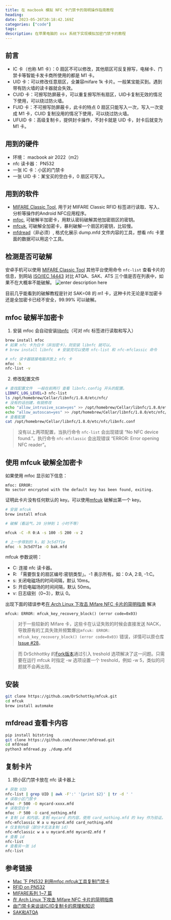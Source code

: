 ```yaml
---
title: 在 macbook 模拟 NFC 卡门禁卡的简明操作指南教程
heading: 
date: 2023-05-26T20:18:42.169Z
categories: ["code"]
tags: 
description: 在苹果电脑的 osx 系统下实现模拟加密门禁卡的教程
---
```


## 前言
- IC 卡（也称 M1 卡）：0 扇区不可以修改，其他扇区可反复擦写，电梯卡、门禁卡等智能卡发卡商所使用的都是 M1 卡。
- UID 卡：可以修改任意扇区，全兼容mifare 1k 卡片。一般某宝能买到。遇到带有防火墙的读卡器就会失效。
- CUID 卡：可擦写防屏蔽卡，可以重复擦写所有扇区，UID卡复制无效的情况下使用，可以绕过防火墙。
- FUID 卡：不可擦写防屏蔽卡，此卡的特点 0 扇区只能写入一次，写入一次变成 M1 卡，CUID 复制没用的情况下使用，可以绕过防火墙。
- UFUID 卡：高级复制卡，提供封卡操作，不封卡就是 UID 卡，封卡后就变为 M1 卡。



## 用到的硬件
- 环境： macbook air 2022（m2）
- nfc 读卡器： PN532
- 一张 IC 卡：小区的门禁卡
- 一张 UID 卡：某宝买的空白卡，0 扇区可写入。

## 用到的软件
- [MIFARE Classic Tool](https://github.com/ikarus23/MifareClassicTool/blob/master/README.zh-CN.md), 用于对 MIFARE Classic RFID 标签进行读取、写入、分析等操作的Android NFC应用程序。
- [mfoc](https://github.com/nfc-tools/mfoc), 可破解半加密卡，用默认密码破解其他加密扇区的密钥。
- [mfcuk](https://github.com/nfc-tools/mfcuk), 可破解全加密卡，暴利破解一个扇区的密钥，比较慢。
- [mfdread](https://github.com/zhovner/mfdread)（非必须）, 格式化展示 dump.mfd 文件内容的工具，想看 nfc 卡里面的数据可以用这个工具。


## 检测是否可破解
安卓手机可以使用 [MIFARE Classic Tool](https://github.com/ikarus23/MifareClassicTool/blob/master/README.zh-CN.md)  其他平台使用命令 `nfc-list` 查看卡片的信息，到网站 [ISO/IEC 14443](https://nfc-tools.github.io/resources/standards/iso14443A/) 对比 ATQA、SAK、ATS 三个值是否在列表中，如果不在大概率不能破解。
![enter description here](https://cdn.sxy21.cn/static/imgs/1705498285660.png)

目前几乎能看到的破解教程是针对 SAK=08 的 m1 卡，这种卡片无论是半加密卡还是全加密卡已经不安全，99.99% 可以破解。


## mfoc 破解半加密卡
1. 安装 mfoc 会自动安装[libnfc](https://github.com/nfc-tools/libnfc)（可对 nfc 标签进行读取和写入）
```bash
brew install mfoc
# 如果 nfc 卡为白卡（非加密卡），则安装 libnfc 就可以。
# brew install libnfc  # 安装完可以使用 nfc-list 和 nfc-mfclassic 命令

# nfc 读卡器链接电脑并放上 nfc 卡
mfoc -h
nfc-list -v
```

2. 修改配置文件

```bash
# 查找配置文件  一般在前两行 查看 libnfc.config 开头的配置。
LIBNFC_LOG_LEVEL=3 nfc-list
ls /opt/homebrew/Cellar/libnfc/1.8.0/etc/nfc/
# 没有的话创建，有就修改
echo "allow_intrusive_scan=yes" >> /opt/homebrew/Cellar/libnfc/1.8.0/etc/nfc/libnfc.conf
echo "allow_autoscan=yes" >> /opt/homebrew/Cellar/libnfc/1.8.0/etc/nfc/libnfc.conf
# 查看配置
cat /opt/homebrew/Cellar/libnfc/1.8.0/etc/nfc/libnfc.conf
```
> 没有以上两项配置，当执行命令 `nfc-list` 会出现错误 “No NFC device found.”。执行命令 `nfc-mfclassic` 会出现错误 “ERROR: Error opening NFC reader”。


## 使用 mfcuk 破解全加密卡

如果使用 mfoc 显示如下信息：
```
mfoc: ERROR: 
No sector encrypted with the default key has been found, exiting.
```
证明此卡片没有任何默认的 key。可以使用[mfcuk](https://github.com/nfc-tools/mfcuk) 破解出第一个 key。

```bash
# 安装 mfcuk
brew install mfcuk

# 破解（看运气，20 分钟到 1 小时不等）

mfcuk -C -R 0:A -s 100 -S 200 -v 2

# 上一步得到的 k，如 3c5d7f1e
mfoc -k 3c5d7f1e -O bak.mfd
```

mfcuk 参数说明：
- C: 连接 nfc 读卡器。
- R: 「需要恢复的扇区编号:密钥类型」。-1 表示所有。如：0:A, 2:B, -1:C。
- s: 关闭电磁场的时间间隔，默认 10ms。
- S: 开启电磁场的时间间隔，默认 50ms。
- v: 日志级别（0~3），默认 0。

出现下面的错误参考[在 Arch Linux 下攻击 Mifare NFC 卡片的简明指南](https://www.ducksoft.site/%E5%AE%89%E5%85%A8/mifare-crack-guide.html) 解决
```
mfcuk: ERROR: mfcuk_key_recovery_block() (error code=0x03)
```
> 对于一些较新的 Mifare 卡，这些卡在认证失败的时候会直接发送 NACK，导致原有的工具失效并频繁爆出`mfcuk: ERROR: mfcuk_key_recovery_block() (error code=0x03)` 错误，详情可以原仓库 [Issue #28](https://github.com/nfc-tools/mfcuk/issues/28#issuecomment-319766380)。

> 而 DrSchhottky 的[Fork版本](https://github.com/DrSchottky/mfcuk)通过引入 treshold 选项解决了这一问题。只需要在运行 mfcuk 时指定 -w 选项设置一个 treshold，例如 -w 5，类似的问题就不会再出现。


## 安装
```bash
git clone https://github.com/DrSchottky/mfcuk.git
cd mfcuk
brew install automake

```



## mfdread 查看卡内容
```bash
pip install bitstring
git clone https://github.com/zhovner/mfdread.git
cd mfdread
python3 mfdread.py ./dump.mfd
```


## 复制卡片
1. 把小区门禁卡放在 nfc 读卡器上
```bash
# 获取 UID
nfc-list | grep UID | awk -F':' '{print $2}' | tr -d ' '
# 读取小区门禁卡
mfoc -P 500 -O mycard-xxxx.mfd
# 读取空白卡
mfoc -P 500 -O card_nothing.mfd
# 复制 id 和内容。复制 mycard 的内容，使用 card_nothing.mfd 的 key 作为验证。
nfc-mfclassic W a u mycard.mfd card_nothing.mfd
# 仅复制内容（部分卡无法复制 id）
nfc-mfclassic w a u mycard.mfd mycard2.mfd f
# 查看 id
nfc-list
# 查看另一张 id
nfc-list
```


## 参考链接
- [Mac 下 PN532 利用mfoc,mfcuk工具复制门禁卡](https://www.jianshu.com/p/d9ac226df5e4)
- [RFID on PN532](https://ya0guang.com/hack/rfid-on-rpi/)
- [MIFARE系列 1~7 篇](https://www.cnblogs.com/iplus/p/4467177.html)
- [在 Arch Linux 下攻击 Mifare NFC 卡片的简明指南](https://www.ducksoft.site/%E5%AE%89%E5%85%A8/mifare-crack-guide.html)
- [由门禁卡来谈谈IC/ID复制卡的原理和知识](https://zhuanlan.zhihu.com/p/654587508)
- [SAK和ATQA](https://nfc-tools.github.io/resources/standards/iso14443A/)




